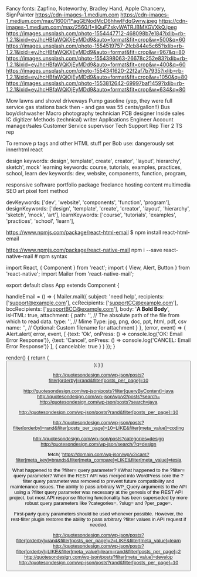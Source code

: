 Fancy fonts: Zapfino, Noteworthy, Bradley Hand, Apple Chancery, SignPainter
https://cdn-images-1.medium.com
https://cdn-images-1.medium.com/max/1600/1*agGENodMcD6hhwIFdqGwrw.jpeg
https://cdn-images-1.medium.com/max/2560/1*IiQuFZskyWATRJBMXGVXkQ.jpeg
https://images.unsplash.com/photo-1554447712-468098b7e184?ixlib=rb-1.2.1&ixid=eyJhcHBfaWQiOjEyMDd9&auto=format&fit=crop&w=500&q=60
https://images.unsplash.com/photo-1554519757-2fcb844e5c65?ixlib=rb-1.2.1&ixid=eyJhcHBfaWQiOjEyMDd9&auto=format&fit=crop&w=967&q=80
https://images.unsplash.com/photo-1554398063-26678c252e83?ixlib=rb-1.2.1&ixid=eyJhcHBfaWQiOjEyMDd9&auto=format&fit=crop&w=400&q=60
https://images.unsplash.com/photo-1554341620-22f2af7b7935?ixlib=rb-1.2.1&ixid=eyJhcHBfaWQiOjEyMDd9&auto=format&fit=crop&w=1050&q=80
https://images.unsplash.com/photo-1553812642-69997baf1459?ixlib=rb-1.2.1&ixid=eyJhcHBfaWQiOjEyMDd9&auto=format&fit=crop&w=634&q=80

Mow lawns and shovel driveways
Pump gasoline (yep, they were full service gas stations back then - and gas was 55 cents/gallon!!)
Bus boy/dishwasher
Macro photography technician
PCB designer
Inside sales
IC digitizer
Methods (technical) writer
Applications Engineer
Account manager/sales
Customer Service supervisor
Tech Support Rep
Tier 2 TS rep


To remove p tags and other HTML stuff per Bob use: dangerously set innerhtml react
<div dangerouslySetInnerHTML={{__html:myStringHTML}}></div>

design keywords: design', template', create', creator', 'layout', hierarchy', sketch', mock' 
learning keywords: course, tutorials, examples, practices, school, learn
dev keywords: dev, website, components, function, program,

responsive software portfolio package freelance hosting content multimedia SEO art pixel  font  method 

devKeywords: ['dev', 'website', 'components', 'function', 'program'],
designKeywords: ['design', 'template', 'create', 'creator', 'layout', 'hierarchy', 'sketch', 'mock', 'art'],
learnKeywords: ['course', 'tutorials', 'examples', 'practices', 'school', 'learn'],

https://www.npmjs.com/package/react-html-email
$ npm install react-html-email

https://www.npmjs.com/package/react-native-mail
npm i --save react-native-mail # npm syntax 

import React, { Component } from 'react';
import { View, Alert, Button } from 'react-native';
import Mailer from 'react-native-mail';
 
export default class App extends Component {
 
  handleEmail = () => {
    Mailer.mail({
      subject: 'need help',
      recipients: ['support@example.com'],
      ccRecipients: ['supportCC@example.com'],
      bccRecipients: ['supportBCC@example.com'],
      body: '<b>A Bold Body</b>',
      isHTML: true,
      attachment: {
        path: '',  // The absolute path of the file from which to read data.
        type: '',   // Mime Type: jpg, png, doc, ppt, html, pdf, csv
        name: '',   // Optional: Custom filename for attachment
      }
    }, (error, event) => {
      Alert.alert(
        error,
        event,
        [
          {text: 'Ok', onPress: () => console.log('OK: Email Error Response')},
          {text: 'Cancel', onPress: () => console.log('CANCEL: Email Error Response')}
        ],
        { cancelable: true }
      )
    });
  }
 
  render() {
    return (
      <View style={styles.container}>
        <Button
          onPress={this.handleEmail}
          title="Email Me"
          color="#841584"
          accessabilityLabel="Purple Email Me Button"
        />
      </View>
    );
  }
}

http://quotesondesign.com/wp-json/posts?filter[orderby]=rand&filter[posts_per_page]=10

http://quotesondesign.com/wp-json/posts?filter[queryByContent]=java
http://quotesondesign.com/wp-json/wp/v2/posts?search=<java>
http://quotesondesign.com/wp-json/posts?search=java

http://quotesondesign.com/wp-json/posts?rand&filter[posts_per_page]=10

http://quotesondesign.com/wp-json/posts?filter[orderby]=rand&filter[posts_per_page]=10=LIKE&filter[meta_value]=coding


http://quotesondesign.com/wp-json/posts?categories=design
http://quotesondesign.com/wp-json/search/?q=design

fetch( 'https://domain.com/wp-json/wp/v2/cars?filter[meta_key]=brands&filter[meta_compare]=LIKE&filter[meta_value]=tesla


What happened to the ?filter= query parameter? #What happened to the ?filter= query parameter?
When the REST API was merged into WordPress core the ?filter query parameter was removed to prevent future compatibility and maintenance issues. The ability to pass arbitrary WP_Query arguments to the API using a ?filter query parameter was necessary at the genesis of the REST API project, but most API response filtering functionality has been superseded by more robust query parameters like ?categories=, ?slug= and ?per_page=.

First-party query parameters should be used whenever possible. However, the rest-filter plugin restores the ability to pass arbitrary ?filter values in API request if needed.

http://quotesondesign.com/wp-json/posts?filter[orderby]=rand&filter[posts_per_page]=2=LIKE&filter[meta_value]=learn
http://quotesondesign.com/wp-json/posts?filter[orderby]=LIKE&filter[meta_value]=learn=rand&filter[posts_per_page]=2
http://quotesondesign.com/wp-json/posts?filter[meta_value]=develop
http://quotesondesign.com/wp-json/posts?rand&filter[posts_per_page]=10
